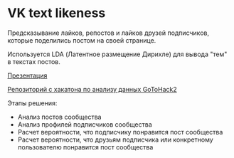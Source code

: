 # VK text likeness

Предсказывание лайков, репостов и лайков друзей подписчиков, которые поделились постом на своей странице. 

Используется LDA (Латентное размещение Дирихле) для вывода "тем" в текстах постов.

[Презентация](/Презентация.pdf)

[Репозиторий с хакатона по анализу данных GoToHack2](https://github.com/reo7sp/GoToHack2)

Этапы решения:
 - Анализ постов сообщества
 - Анализ профилей подписчиков сообщества
 - Расчет вероятности, что подписчику понравится пост сообщества
 - Расчет вероятности, что друзьям подписчика или конкретному пользователю понравится пост сообщества

